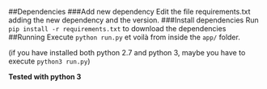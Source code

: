 ##Dependencies
###Add new dependency
Edit the file requirements.txt adding the new dependency and the version.
###Install dependencies
Run `pip install -r requirements.txt` to download the dependencies
##Running
Execute `python run.py` et voilà from inside the `app/` folder.

(if you have installed both python 2.7 and python 3, maybe you have to execute `python3 run.py`)

**Tested with python 3**
